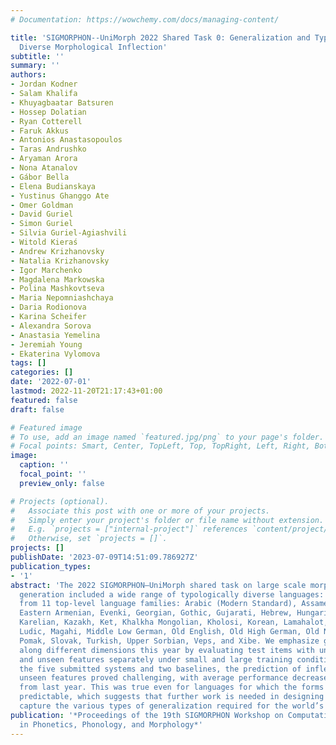 ```yaml
---
# Documentation: https://wowchemy.com/docs/managing-content/

title: 'SIGMORPHON--UniMorph 2022 Shared Task 0: Generalization and Typologically
  Diverse Morphological Inflection'
subtitle: ''
summary: ''
authors:
- Jordan Kodner
- Salam Khalifa
- Khuyagbaatar Batsuren
- Hossep Dolatian
- Ryan Cotterell
- Faruk Akkus
- Antonios Anastasopoulos
- Taras Andrushko
- Aryaman Arora
- Nona Atanalov
- Gábor Bella
- Elena Budianskaya
- Yustinus Ghanggo Ate
- Omer Goldman
- David Guriel
- Simon Guriel
- Silvia Guriel-Agiashvili
- Witold Kieraś
- Andrew Krizhanovsky
- Natalia Krizhanovsky
- Igor Marchenko
- Magdalena Markowska
- Polina Mashkovtseva
- Maria Nepomniashchaya
- Daria Rodionova
- Karina Scheifer
- Alexandra Sorova
- Anastasia Yemelina
- Jeremiah Young
- Ekaterina Vylomova
tags: []
categories: []
date: '2022-07-01'
lastmod: 2022-11-20T21:17:43+01:00
featured: false
draft: false

# Featured image
# To use, add an image named `featured.jpg/png` to your page's folder.
# Focal points: Smart, Center, TopLeft, Top, TopRight, Left, Right, BottomLeft, Bottom, BottomRight.
image:
  caption: ''
  focal_point: ''
  preview_only: false

# Projects (optional).
#   Associate this post with one or more of your projects.
#   Simply enter your project's folder or file name without extension.
#   E.g. `projects = ["internal-project"]` references `content/project/deep-learning/index.md`.
#   Otherwise, set `projects = []`.
projects: []
publishDate: '2023-07-09T14:51:09.786927Z'
publication_types:
- '1'
abstract: 'The 2022 SIGMORPHON–UniMorph shared task on large scale morphological inflection
  generation included a wide range of typologically diverse languages: 33 languages
  from 11 top-level language families: Arabic (Modern Standard), Assamese, Braj, Chukchi,
  Eastern Armenian, Evenki, Georgian, Gothic, Gujarati, Hebrew, Hungarian, Itelmen,
  Karelian, Kazakh, Ket, Khalkha Mongolian, Kholosi, Korean, Lamahalot, Low German,
  Ludic, Magahi, Middle Low German, Old English, Old High German, Old Norse, Polish,
  Pomak, Slovak, Turkish, Upper Sorbian, Veps, and Xibe. We emphasize generalization
  along different dimensions this year by evaluating test items with unseen lemmas
  and unseen features separately under small and large training conditions. Across
  the five submitted systems and two baselines, the prediction of inflections with
  unseen features proved challenging, with average performance decreased substantially
  from last year. This was true even for languages for which the forms were in principle
  predictable, which suggests that further work is needed in designing systems that
  capture the various types of generalization required for the world’s languages.'
publication: '*Proceedings of the 19th SIGMORPHON Workshop on Computational Research
  in Phonetics, Phonology, and Morphology*'
---
```

